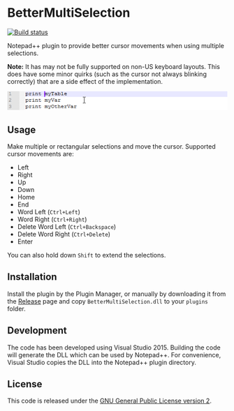 # BetterMultiSelection

[![Build status](https://ci.appveyor.com/api/projects/status/0mj7dg030emys2ax?svg=true)](https://ci.appveyor.com/project/dail8859/bettermultiselection)

Notepad++ plugin to provide better cursor movements when using multiple selections.

**Note:** It has may not be fully supported on non-US keyboard layouts. This does have some minor quirks (such as the cursor not always blinking correctly) that are a side effect of the implementation.

![Demo](/img/Demo.gif)

## Usage
Make multiple or rectangular selections and move the cursor. Supported cursor movements are:

- Left
- Right
- Up
- Down
- Home
- End
- Word Left (`Ctrl+Left`)
- Word Right (`Ctrl+Right`)
- Delete Word Left (`Ctrl+Backspace`)
- Delete Word Right (`Ctrl+Delete`)
- Enter

You can also hold down `Shift` to extend the selections.

## Installation
Install the plugin by the Plugin Manager, or manually by downloading it from the [Release](https://github.com/dail8859/BetterMultiSelection/releases) page and copy `BetterMultiSelection.dll` to your `plugins` folder.

## Development
The code has been developed using Visual Studio 2015. Building the code will generate the DLL which can be used by Notepad++. For convenience, Visual Studio copies the DLL into the Notepad++ plugin directory.

## License
This code is released under the [GNU General Public License version 2](http://www.gnu.org/licenses/gpl-2.0.txt).
